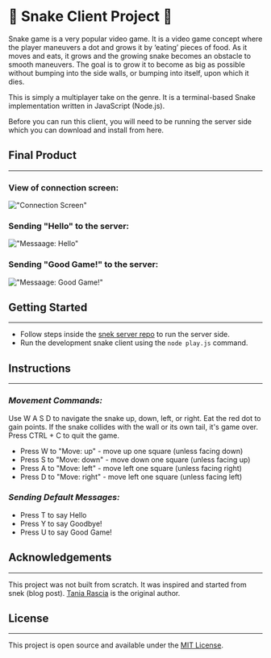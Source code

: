 # 🐍 Snake Client Project 🐍

Snake game is a very popular video game. It is a video game concept where the player maneuvers a dot and grows it by ‘eating’ pieces of food. As it moves and eats, it grows and the growing snake becomes an obstacle to smooth maneuvers. The goal is to grow it to become as big as possible without bumping into the side walls, or bumping into itself, upon which it dies.

This is simply a multiplayer take on the genre. It is a terminal-based Snake implementation written in JavaScript (Node.js).

Before you can run this client, you will need to be running the server side which you can download and install from here. 



## Final Product

---

### View of connection screen:

!["Connection Screen"](https://i.imgur.com/emhUS7y.png)

### Sending "Hello" to the server:

!["Messaage: Hello"](https://i.imgur.com/Iygi4p2.png)

### Sending "Good Game!" to the server:

!["Messaage: Good Game!"](https://i.imgur.com/7yB4SGg.png)


## Getting Started

---

- Follow steps inside the [snek server repo](https://github.com/lighthouse-labs/snek-multiplayer) to run the server side.
- Run the development snake client using the `node play.js` command.

## Instructions

---

### *Movement Commands:*

Use W A S D to navigate the snake up, down, left, or right. Eat the red dot to gain points. If the snake collides with the wall or its own tail, it's game over. Press CTRL + C to quit the game.

- Press W to "Move: up" - move up one square (unless facing down)
- Press S to "Move: down" - move down one square (unless facing up)
- Press A to "Move: left" - move left one square (unless facing right)
- Press D to "Move: right" - move left one square (unless facing left)

### *Sending Default Messages:*

- Press T to say Hello
- Press Y to say Goodbye!
- Press U to say Good Game!


## Acknowledgements
---
This project was not built from scratch. It was inspired and started from snek (blog post). [Tania Rascia](https://github.com/taniarascia) is the original author.

## License
---
This project is open source and available under the [MIT License](https://github.com/taniarascia/snek/blob/master/LICENSE).